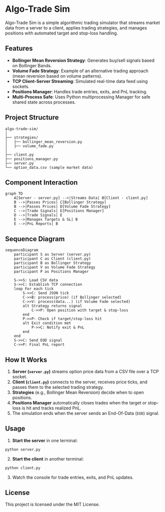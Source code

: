 # Algo-Trade Sim

Algo-Trade Sim is a simple algorithmic trading simulator that streams market data from a server to a client, applies trading strategies, and manages positions with automated target and stop-loss handling.

## Features

- **Bollinger Mean Reversion Strategy**: Generates buy/sell signals based on Bollinger Bands.
- **Volume Fade Strategy**: Example of an alternative trading approach (mean reversion based on volume patterns).
- **TCP Client-Server Streaming**: Simulated real-time data feed using sockets.
- **Positions Manager**: Handles trade entries, exits, and PnL tracking.
- **Multi-Process Safe**: Uses Python multiprocessing Manager for safe shared state across processes.

## Project Structure

```
algo-trade-sim/
│
├── strategies/
│   ├── bollinger_mean_reversion.py
│   ├── volume_fade.py
│
├── client.py
├── positions_manager.py
├── server.py
└── option_data.csv (sample market data)
```

## Component Interaction

```mermaid
graph TD
    A[Server - server.py] -->|Streams Data| B[Client - client.py]
    B -->|Passes Prices| C[Bollinger Strategy]
    B -->|Passes Prices| D[Volume Fade Strategy]
    C -->|Trade Signals| E[Positions Manager]
    D -->|Trade Signals| E
    E -->|Manages Targets & SL| B
    E -->|PnL Reports| B
```

## Sequence Diagram

```mermaid
sequenceDiagram
    participant S as Server (server.py)
    participant C as Client (client.py)
    participant B as Bollinger Strategy
    participant V as Volume Fade Strategy
    participant P as Positions Manager

    S->>S: Load CSV data
    S->>C: Establish TCP connection
    loop For each tick
        S->>C: Send JSON tick
        C->>B: process(price) (if Bollinger selected)
        C->>V: process(data...) (if Volume Fade selected)
        alt Strategy returns signal
            C->>P: Open position with target & stop-loss
        end
        P->>P: Check if target/stop-loss hit
        alt Exit condition met
            P->>C: Notify exit & PnL
        end
    end
    S->>C: Send EOD signal
    C->>P: Final PnL report
```

## How It Works

1. **Server (`server.py`)** streams option price data from a CSV file over a TCP socket.
2. **Client (`client.py`)** connects to the server, receives price ticks, and passes them to the selected trading strategy.
3. **Strategies** (e.g., Bollinger Mean Reversion) decide when to open positions.
4. **Positions Manager** automatically closes trades when the target or stop-loss is hit and tracks realized PnL.
5. The simulation ends when the server sends an End-Of-Data (`EOD`) signal.

## Usage

1. **Start the server** in one terminal:
```bash
python server.py
```

2. **Start the client** in another terminal:
```bash
python client.py
```

3. Watch the console for trade entries, exits, and PnL updates.

## License

This project is licensed under the MIT License.
